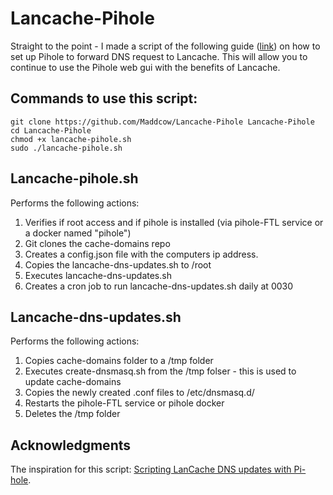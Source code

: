 # Lancache-Pihole

Straight to the point - I made a script of the following guide ([link](https://oct8l.gitlab.io/posts/2021/297/scripting-lancache-dns-updates-with-pi-hole/)) on how to set up Pihole to forward DNS request to Lancache. This will allow you to continue to use the Pihole web gui with the benefits of Lancache. 

## Commands to use this script: 
    git clone https://github.com/Maddcow/Lancache-Pihole Lancache-Pihole
    cd Lancache-Pihole
    chmod +x lancache-pihole.sh
    sudo ./lancache-pihole.sh

## Lancache-pihole.sh
Performs the following actions:
1. Verifies if root access and if pihole is installed (via pihole-FTL service or a docker named "pihole")
2. Git clones the cache-domains repo
3. Creates a config.json file with the computers ip address.
4. Copies the lancache-dns-updates.sh to /root
5. Executes lancache-dns-updates.sh
6. Creates a cron job to run lancache-dns-updates.sh daily at 0030

## Lancache-dns-updates.sh
Performs the following actions: 
1. Copies cache-domains folder to a /tmp folder
2. Executes create-dnsmasq.sh from the /tmp folser - this is used to update cache-domains
3. Copies the newly created .conf files to /etc/dnsmasq.d/
4. Restarts the pihole-FTL service or pihole docker
5. Deletes the /tmp folder

## Acknowledgments
The inspiration for this script: [Scripting LanCache DNS updates with Pi-hole](https://oct8l.gitlab.io/posts/2021/297/scripting-lancache-dns-updates-with-pi-hole/).
